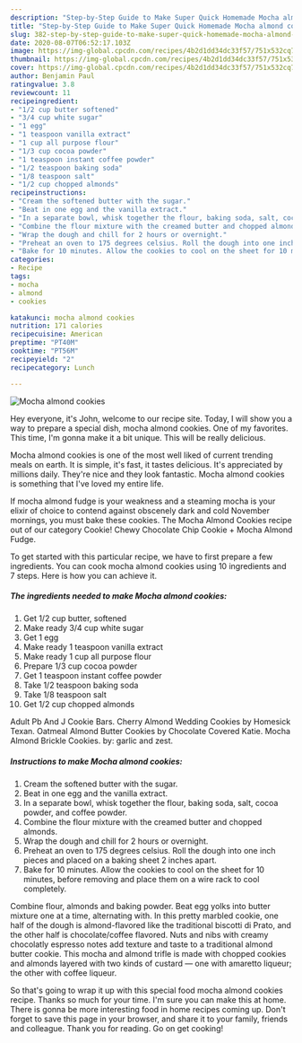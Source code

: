 ```yaml
---
description: "Step-by-Step Guide to Make Super Quick Homemade Mocha almond cookies"
title: "Step-by-Step Guide to Make Super Quick Homemade Mocha almond cookies"
slug: 382-step-by-step-guide-to-make-super-quick-homemade-mocha-almond-cookies
date: 2020-08-07T06:52:17.103Z
image: https://img-global.cpcdn.com/recipes/4b2d1dd34dc33f57/751x532cq70/mocha-almond-cookies-recipe-main-photo.jpg
thumbnail: https://img-global.cpcdn.com/recipes/4b2d1dd34dc33f57/751x532cq70/mocha-almond-cookies-recipe-main-photo.jpg
cover: https://img-global.cpcdn.com/recipes/4b2d1dd34dc33f57/751x532cq70/mocha-almond-cookies-recipe-main-photo.jpg
author: Benjamin Paul
ratingvalue: 3.8
reviewcount: 11
recipeingredient:
- "1/2 cup butter softened"
- "3/4 cup white sugar"
- "1 egg"
- "1 teaspoon vanilla extract"
- "1 cup all purpose flour"
- "1/3 cup cocoa powder"
- "1 teaspoon instant coffee powder"
- "1/2 teaspoon baking soda"
- "1/8 teaspoon salt"
- "1/2 cup chopped almonds"
recipeinstructions:
- "Cream the softened butter with the sugar."
- "Beat in one egg and the vanilla extract."
- "In a separate bowl, whisk together the flour, baking soda, salt, cocoa powder, and coffee powder."
- "Combine the flour mixture with the creamed butter and chopped almonds."
- "Wrap the dough and chill for 2 hours or overnight."
- "Preheat an oven to 175 degrees celsius. Roll the dough into one inch pieces and placed on a baking sheet 2 inches apart."
- "Bake for 10 minutes. Allow the cookies to cool on the sheet for 10 minutes, before removing and place them on a wire rack to cool completely."
categories:
- Recipe
tags:
- mocha
- almond
- cookies

katakunci: mocha almond cookies 
nutrition: 171 calories
recipecuisine: American
preptime: "PT40M"
cooktime: "PT56M"
recipeyield: "2"
recipecategory: Lunch

---
```



![Mocha almond cookies](https://img-global.cpcdn.com/recipes/4b2d1dd34dc33f57/751x532cq70/mocha-almond-cookies-recipe-main-photo.jpg)

Hey everyone, it's John, welcome to our recipe site. Today, I will show you a way to prepare a special dish, mocha almond cookies. One of my favorites. This time, I'm gonna make it a bit unique. This will be really delicious.

Mocha almond cookies is one of the most well liked of current trending meals on earth. It is simple, it's fast, it tastes delicious. It's appreciated by millions daily. They're nice and they look fantastic. Mocha almond cookies is something that I've loved my entire life.

If mocha almond fudge is your weakness and a steaming mocha is your elixir of choice to contend against obscenely dark and cold November mornings, you must bake these cookies. The Mocha Almond Cookies recipe out of our category Cookie! Chewy Chocolate Chip Cookie + Mocha Almond Fudge.


To get started with this particular recipe, we have to first prepare a few ingredients. You can cook mocha almond cookies using 10 ingredients and 7 steps. Here is how you can achieve it.

<!--inarticleads1-->

##### The ingredients needed to make Mocha almond cookies:

1. Get 1/2 cup butter, softened
1. Make ready 3/4 cup white sugar
1. Get 1 egg
1. Make ready 1 teaspoon vanilla extract
1. Make ready 1 cup all purpose flour
1. Prepare 1/3 cup cocoa powder
1. Get 1 teaspoon instant coffee powder
1. Take 1/2 teaspoon baking soda
1. Take 1/8 teaspoon salt
1. Get 1/2 cup chopped almonds


Adult Pb And J Cookie Bars. Cherry Almond Wedding Cookies by Homesick Texan. Oatmeal Almond Butter Cookies by Chocolate Covered Katie. Mocha Almond Brickle Cookies. by: garlic and zest. 

<!--inarticleads2-->

##### Instructions to make Mocha almond cookies:

1. Cream the softened butter with the sugar.
1. Beat in one egg and the vanilla extract.
1. In a separate bowl, whisk together the flour, baking soda, salt, cocoa powder, and coffee powder.
1. Combine the flour mixture with the creamed butter and chopped almonds.
1. Wrap the dough and chill for 2 hours or overnight.
1. Preheat an oven to 175 degrees celsius. Roll the dough into one inch pieces and placed on a baking sheet 2 inches apart.
1. Bake for 10 minutes. Allow the cookies to cool on the sheet for 10 minutes, before removing and place them on a wire rack to cool completely.


Combine flour, almonds and baking powder. Beat egg yolks into butter mixture one at a time, alternating with. In this pretty marbled cookie, one half of the dough is almond-flavored like the traditional biscotti di Prato, and the other half is chocolate/coffee flavored. Nuts and nibs with creamy chocolatly espresso notes add texture and taste to a traditional almond butter cookie. This mocha and almond trifle is made with chopped cookies and almonds layered with two kinds of custard — one with amaretto liqueur; the other with coffee liqueur. 

So that's going to wrap it up with this special food mocha almond cookies recipe. Thanks so much for your time. I'm sure you can make this at home. There is gonna be more interesting food in home recipes coming up. Don't forget to save this page in your browser, and share it to your family, friends and colleague. Thank you for reading. Go on get cooking!
